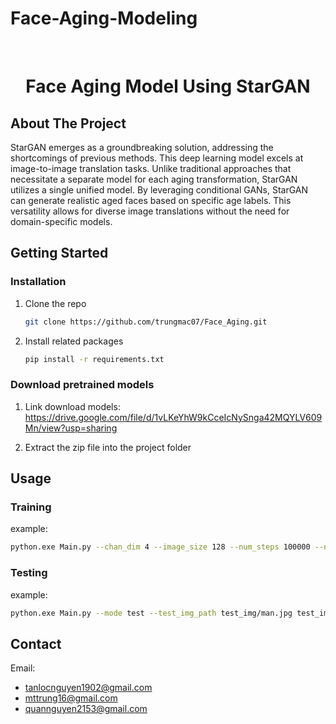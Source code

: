 # Face-Aging-Modeling
<!-- PROJECT LOGO -->
<br />
<div align="center">
  <h1 align="center">Face Aging Model Using StarGAN</h1>
</div>

<!-- ABOUT THE PROJECT -->
## About The Project


StarGAN emerges as a groundbreaking solution, addressing the shortcomings of previous methods. This deep learning model excels at image-to-image translation tasks. Unlike traditional approaches that necessitate a separate model for each aging transformation, StarGAN utilizes a single unified model.  By leveraging conditional GANs, StarGAN can generate realistic aged faces based on specific age labels. This versatility allows for diverse image translations without the need for domain-specific models.



<!-- GETTING STARTED -->
## Getting Started


### Installation

1. Clone the repo
   ```sh
   git clone https://github.com/trungmac07/Face_Aging.git
   ```
2. Install related packages
    ```sh
    pip install -r requirements.txt
    ```

### Download pretrained models
1. Link download models: https://drive.google.com/file/d/1vLKeYhW9kCceIcNySnga42MQYLV609Mn/view?usp=sharing

2. Extract the zip file into the project folder



<!-- USAGE EXAMPLES -->
## Usage

### Training


example:
```bash 
python.exe Main.py --chan_dim 4 --image_size 128 --num_steps 100000 --n_critic 5 --start_step 0 --mode train --image_dir AAF_4/train --log_dir train/logs --model_save_dir train/models --sample_dir train/samples  --log_step 10 --sample_step 1000 --model_save_step 1000
```
### Testing
example:
```bash 
python.exe Main.py --mode test --test_img_path test_img/man.jpg test_img/girl.jpg test_img/middleage.jpg test_img/woman.jpg --result_dir test_img/result --G_path model/G --D_path model/D
```

<!-- CONTACT -->
## Contact

Email:
- tanlocnguyen1902@gmail.com
- mttrung16@gmail.com
- quannguyen2153@gmail.com


